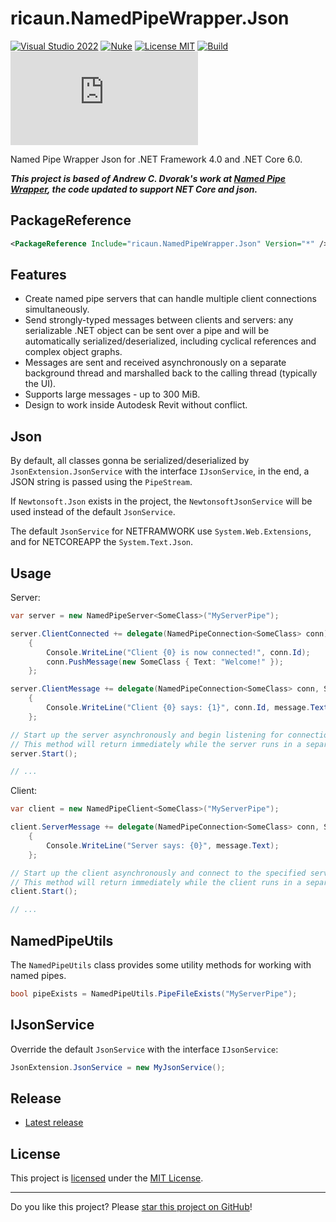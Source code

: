 # ricaun.NamedPipeWrapper.Json

[![Visual Studio 2022](https://img.shields.io/badge/Visual%20Studio-2022-blue)](https://github.com/ricaun-io/named-pipe-wrapper-json)
[![Nuke](https://img.shields.io/badge/Nuke-Build-blue)](https://nuke.build/)
[![License MIT](https://img.shields.io/badge/License-MIT-blue.svg)](LICENSE)
[![Build](https://github.com/ricaun-io/named-pipe-wrapper-json/actions/workflows/Build.yml/badge.svg)](https://github.com/ricaun-io/named-pipe-wrapper-json/actions)
[![nuget](https://img.shields.io/nuget/v/ricaun.NamedPipeWrapper.Json?logo=nuget&label=nuget&color=blue)](https://www.nuget.org/packages/ricaun.NamedPipeWrapper.Json)

Named Pipe Wrapper Json for .NET Framework 4.0 and .NET Core 6.0.

***This project is based of Andrew C. Dvorak's work at [Named Pipe Wrapper](https://github.com/acdvorak/named-pipe-wrapper), the code updated to support NET Core and json.***

## PackageReference

```xml
<PackageReference Include="ricaun.NamedPipeWrapper.Json" Version="*" />
```

## Features

*  Create named pipe servers that can handle multiple client connections simultaneously.
*  Send strongly-typed messages between clients and servers: any serializable .NET object can be sent over a pipe and will be automatically serialized/deserialized, including cyclical references and complex object graphs.
*  Messages are sent and received asynchronously on a separate background thread and marshalled back to the calling thread (typically the UI).
*  Supports large messages - up to 300 MiB.
*  Design to work inside Autodesk Revit without conflict.

## Json

By default, all classes gonna be serialized/deserialized by `JsonExtension.JsonService` with the interface `IJsonService`, in the end, a JSON string is passed using the `PipeStream`.

If `Newtonsoft.Json` exists in the project, the `NewtonsoftJsonService` will be used instead of the default `JsonService`. 

The default `JsonService` for NETFRAMWORK use `System.Web.Extensions`, and for NETCOREAPP the `System.Text.Json`.


## Usage

Server:

```csharp
var server = new NamedPipeServer<SomeClass>("MyServerPipe");

server.ClientConnected += delegate(NamedPipeConnection<SomeClass> conn)
    {
        Console.WriteLine("Client {0} is now connected!", conn.Id);
        conn.PushMessage(new SomeClass { Text: "Welcome!" });
    };

server.ClientMessage += delegate(NamedPipeConnection<SomeClass> conn, SomeClass message)
    {
        Console.WriteLine("Client {0} says: {1}", conn.Id, message.Text);
    };

// Start up the server asynchronously and begin listening for connections.
// This method will return immediately while the server runs in a separate background thread.
server.Start();

// ...
```

Client:

```csharp
var client = new NamedPipeClient<SomeClass>("MyServerPipe");

client.ServerMessage += delegate(NamedPipeConnection<SomeClass> conn, SomeClass message)
    {
        Console.WriteLine("Server says: {0}", message.Text);
    };

// Start up the client asynchronously and connect to the specified server pipe.
// This method will return immediately while the client runs in a separate background thread.
client.Start();

// ...
```

## NamedPipeUtils

The `NamedPipeUtils` class provides some utility methods for working with named pipes.

```c#
bool pipeExists = NamedPipeUtils.PipeFileExists("MyServerPipe");
```

## IJsonService

Override the default `JsonService` with the interface `IJsonService`:

```c#
JsonExtension.JsonService = new MyJsonService();
```

## Release

* [Latest release](https://github.com/ricaun-io/ricaun.NamedPipeWrapper.Json/releases/latest)

## License

This project is [licensed](LICENSE) under the [MIT License](https://en.wikipedia.org/wiki/MIT_License).

---

Do you like this project? Please [star this project on GitHub](https://github.com/ricaun-io/ricaun.NamedPipeWrapper.Json/stargazers)!
